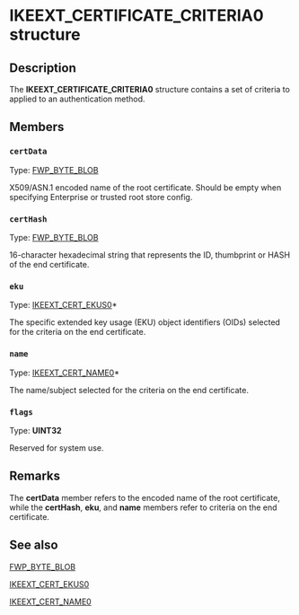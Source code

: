 # IKEEXT_CERTIFICATE_CRITERIA0 structure

## Description

The **IKEEXT_CERTIFICATE_CRITERIA0** structure contains a set of criteria to applied to an authentication method.

## Members

### `certData`

Type: [FWP_BYTE_BLOB](https://learn.microsoft.com/windows/desktop/api/fwptypes/ns-fwptypes-fwp_byte_blob)

X509/ASN.1 encoded name of the root certificate. Should be empty when
specifying Enterprise or trusted root store config.

### `certHash`

Type: [FWP_BYTE_BLOB](https://learn.microsoft.com/windows/desktop/api/fwptypes/ns-fwptypes-fwp_byte_blob)

 16-character hexadecimal string that represents the ID, thumbprint or HASH of the end certificate.

### `eku`

Type: [IKEEXT_CERT_EKUS0](https://learn.microsoft.com/windows/desktop/api/iketypes/ns-iketypes-ikeext_cert_ekus0)*

The specific extended key usage (EKU) object identifiers (OIDs) selected for the criteria on the end certificate.

### `name`

Type: [IKEEXT_CERT_NAME0](https://learn.microsoft.com/windows/desktop/api/iketypes/ns-iketypes-ikeext_cert_name0)*

The name/subject selected for the criteria on the end certificate.

### `flags`

Type: **UINT32**

Reserved for system use.

## Remarks

The **certData** member refers to the encoded name of the root certificate, while the **certHash**, **eku**, and **name** members refer to criteria on the end certificate.

## See also

[FWP_BYTE_BLOB](https://learn.microsoft.com/windows/desktop/api/fwptypes/ns-fwptypes-fwp_byte_blob)

[IKEEXT_CERT_EKUS0](https://learn.microsoft.com/windows/desktop/api/iketypes/ns-iketypes-ikeext_cert_ekus0)

[IKEEXT_CERT_NAME0](https://learn.microsoft.com/windows/desktop/api/iketypes/ns-iketypes-ikeext_cert_name0)